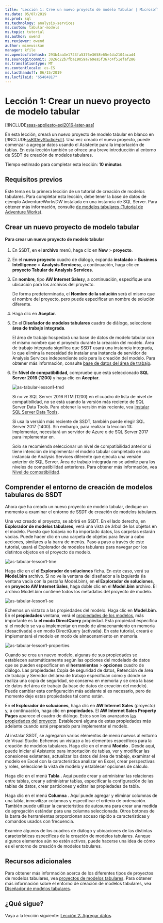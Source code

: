 ```yaml
---
title: 'Lección 1: Cree un nuevo proyecto de modelo Tabular | Microsoft Docs'
ms.date: 05/07/2019
ms.prod: sql
ms.technology: analysis-services
ms.custom: tabular-models
ms.topic: tutorial
ms.author: owend
ms.reviewer: owend
author: minewiskan
manager: kfile
ms.openlocfilehash: 293b4aa3e1723fa5376e3658e65e4da2104acad4
ms.sourcegitcommit: 3026c22b7fba19059a769ea5f367c4f51efaf286
ms.translationtype: MT
ms.contentlocale: es-ES
ms.lasthandoff: 06/15/2019
ms.locfileid: "65404817"
---
```

# <a name="lesson-1-create-a-new-tabular-model-project"></a>Lección 1: Crear un nuevo proyecto de modelo tabular
[!INCLUDE[ssas-appliesto-sql2016-later-aas](../../includes/ssas-appliesto-sql2016-later-aas.md)]

En esta lección, creará un nuevo proyecto de modelo tabular en blanco en [!INCLUDE[ssBIDevStudioFull](../../includes/ssbidevstudiofull-md.md)]. Una vez creado el nuevo proyecto, puede comenzar a agregar datos usando el Asistente para la importación de tablas. En esta lección también se ofrece una breve introducción al entorno de SSDT de creación de modelos tabulares.  
  
Tiempo estimado para completar esta lección: **10 minutos**  
  
## <a name="prerequisites"></a>Requisitos previos  
Este tema es la primera lección de un tutorial de creación de modelos tabulares. Para completar esta lección, debe tener la base de datos de ejemplo AdventureWorksDW instalada en una instancia de SQL Server. Para obtener más información, consulte [de modelos tabulares &#40;Tutorial de Adventure Works&#41;](tabular-modeling-adventure-works-tutorial.md).  
  
## <a name="create-a-new-tabular-model-project"></a>Crear un nuevo proyecto de modelo tabular  
  
#### <a name="to-create-a-new-tabular-model-project"></a>Para crear un nuevo proyecto de modelo tabular  
  
1.  En SSDT, en el **archivo** menú, haga clic en **New** > **proyecto**.  
  
2.  En el **nuevo proyecto** cuadro de diálogo, expanda **instalado** > **Business Intelligence** > **Analysis Services**y, a continuación, haga clic en **proyecto Tabular de Analysis Services**.  
  
3.  En **nombre**, tipo **AW Internet Sales**y, a continuación, especifique una ubicación para los archivos del proyecto.  
  
    De forma predeterminada, el **Nombre de la solución** será el mismo que el nombre del proyecto, pero puede especificar un nombre de solución diferente.  
  
4.  Haga clic en **Aceptar**.  
  
5.  En el **Diseñador de modelos tabulares** cuadro de diálogo, seleccione **área de trabajo integrada**.  
  
    El área de trabajo hospedará una base de datos de modelo tabular con el mismo nombre que el proyecto durante la creación del modelo. Área de trabajo integrada significa que SSDT usará una instancia integrada, lo que elimina la necesidad de instalar una instancia de servidor de Analysis Services independiente solo para la creación del modelo. Para obtener más información, consulte [base de datos del área de trabajo](../tabular-models/workspace-database-ssas-tabular.md).
      
6.  En **Nivel de compatibilidad**, compruebe que está seleccionado **SQL Server 2016 (1200)** y haga clic en **Aceptar**.   
 
    ![as-tabular-lesson1-tmd](media/as-tabular-lesson1-tmd.png)
      
    Si no ve SQL Server 2016 RTM (1200) en el cuadro de lista de nivel de compatibilidad, no se está usando la versión más reciente de SQL Server Data Tools. Para obtener la versión más reciente, vea [Instalar SQL Server Data Tools](https://docs.microsoft.com/sql/ssdt/download-sql-server-data-tools-ssdt).  

    Si usa la versión más reciente de SSDT, también puede elegir SQL Server 2017 (1400). Sin embargo, para realizar la lección 13: Implementar, necesitará un servidor de Azure o de SQL Server 2017 para implementar en.
      
    Solo se recomienda seleccionar un nivel de compatibilidad anterior si tiene intención de implementar el modelo tabular completado en una instancia de Analysis Services diferente que ejecuta una versión anterior de SQL Server. Área de trabajo integrada no se admite para los niveles de compatibilidad anteriores. Para obtener más información, vea [Nivel de compatibilidad](../tabular-models/compatibility-level-for-tabular-models-in-analysis-services.md).   
  
## <a name="understanding-the-ssdt-tabular-model-authoring-environment"></a>Comprender el entorno de creación de modelos tabulares de SSDT  
Ahora que ha creado un nuevo proyecto de modelo tabular, dedique un momento a examinar el entorno de SSDT de creación de modelos tabulares.  
  
Una vez creado el proyecto, se abrirá en SSDT. En el lado derecho, en **Explorador de modelos tabulares**, verá una vista de árbol de los objetos en el modelo. Puesto que todavía no ha importado datos, las carpetas estarán vacías. Puede hacer clic en una carpeta de objetos para llevar a cabo acciones, similares a la barra de menús. Paso a paso a través de este tutorial, usará el Explorador de modelos tabulares para navegar por los distintos objetos en el proyecto de modelo.

![as-tabular-lesson1-tme](media/as-tabular-lesson1-tme.png)

Haga clic en el **el Explorador de soluciones** ficha. En este caso, verá su **Model.bim** archivo. Si no ve la ventana del diseñador a la izquierda (la ventana vacía con la pestaña Model.bim), en **el Explorador de soluciones**, en **proyecto AW Internet Sales**, haga doble clic en el **Model.bim** archivo. El archivo Model.bim contiene todos los metadatos del proyecto de modelo. 

![as-tabular-lesson1-se](media/as-tabular-lesson1-se.png)
  
Echemos un vistazo a las propiedades del modelo. Haga clic en **Model.bim**. En el **propiedades** ventana, verá el [propiedades de los modelos](../tabular-models/model-properties-ssas-tabular.md), más importante es la **el modo DirectQuery** propiedad. Esta propiedad especifica si el modelo se va a implementar en modo de almacenamiento en memoria (desactivada) o en modo DirectQuery (activada). En este tutorial, creará e implementará el modelo en modo de almacenamiento en memoria.

![as-tabular-lesson1-properties](media/as-tabular-lesson1-properties.png)
  
Cuando se crea un nuevo modelo, algunas de sus propiedades se establecen automáticamente según las opciones del modelado de datos que se pueden especificar en el **herramientas** > **opciones** cuadro de diálogo. Las propiedades Copia de seguridad de datos, Retención de área de trabajo y Servidor del área de trabajo especifican cómo y dónde se realiza una copia de seguridad, se conserva en memoria y se crea la base de datos del área de trabajo (la base de datos de creación del modelo). Puede cambiar esta configuración más adelante si es necesario, pero de momento deje estas propiedades tal como están.  

En **el Explorador de soluciones**, haga clic en **AW Internet Sales** (proyecto) y, a continuación, haga clic en **propiedades**. El **AW Internet Sales Property Pages** aparece el cuadro de diálogo. Estos son los avanzados [las propiedades del proyecto](../tabular-models/project-properties-ssas-tabular.md). Establecerá alguna de estas propiedades más adelante cuando esté preparado para implementar el modelo.  
  
Al instalar SSDT, se agregaron varios elementos de menú nuevos al entorno de Visual Studio. Echemos un vistazo a los elementos específicos para la creación de modelos tabulares. Haga clic en el menú **Modelo** . Desde aquí, puede iniciar al Asistente para importación de tablas, ver y modificar las conexiones existentes, actualizar los datos del área de trabajo, examinar el modelo en Excel con la característica analizar en Excel, crear perspectivas y roles, seleccione la vista de modelo y establecer opciones de cálculo.  
  
Haga clic en el menú **Tabla** . Aquí puede crear y administrar las relaciones entre tablas, crear y administrar tablas, especificar la configuración de las tablas de datos, crear particiones y editar las propiedades de tabla.  
  
Haga clic en el menú **Columna** . Aquí puede agregar y eliminar columnas de una tabla, inmovilizar columnas y especificar el criterio de ordenación. También puede utilizar la característica de autosuma para crear una medida de agregación estándar para una columna seleccionada. Otros botones de la barra de herramientas proporcionan acceso rápido a características y comandos usados con frecuencia.  
  
Examine algunos de los cuadros de diálogo y ubicaciones de las distintas características específicas de la creación de modelos tabulares. Aunque algunos elementos aún no estén activos, puede hacerse una idea de cómo es el entorno de creación de modelos tabulares.  


## <a name="additional-resources"></a>Recursos adicionales
Para obtener más información acerca de los diferentes tipos de proyectos de modelos tabulares, vea [proyectos de modelos tabulares](../tabular-models/tabular-model-projects-ssas-tabular.md). Para obtener más información sobre el entorno de creación de modelos tabulares, vea [Diseñador de modelos tabulares](../tabular-models/tabular-model-designer-ssas.md).  
  

## <a name="whats-next"></a>¿Qué sigue?
Vaya a la lección siguiente: [Lección 2: Agregar datos](lesson-2-add-data.md).

  
  
  
